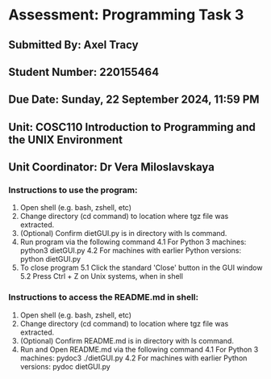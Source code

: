 # Assessment: Programming Task 3

## Submitted By: Axel Tracy

## Student Number: 220155464

## Due Date: Sunday, 22 September 2024, 11:59 PM

## Unit: COSC110 Introduction to Programming and the UNIX Environment

## Unit Coordinator: Dr Vera Miloslavskaya

### Instructions to use the program:

1. Open shell (e.g. bash, zshell, etc)
2. Change directory (cd command) to location where tgz file was extracted.
3. (Optional) Confirm dietGUI.py is in directory with ls command.
4. Run program via the following command
   4.1 For Python 3 machines: python3 dietGUI.py
   4.2 For machines with earlier Python versions: python dietGUI.py
5. To close program
   5.1 Click the standard 'Close' button in the GUI window
   5.2 Press Ctrl + Z on Unix systems, when in shell

### Instructions to access the README.md in shell:

1. Open shell (e.g. bash, zshell, etc)
2. Change directory (cd command) to location where tgz file was extracted.
3. (Optional) Confirm README.md is in directory with ls command.
4. Run and Open README.md via the following command
   4.1 For Python 3 machines: pydoc3 ./dietGUI.py
   4.2 For machines with earlier Python versions: pydoc dietGUI.py
